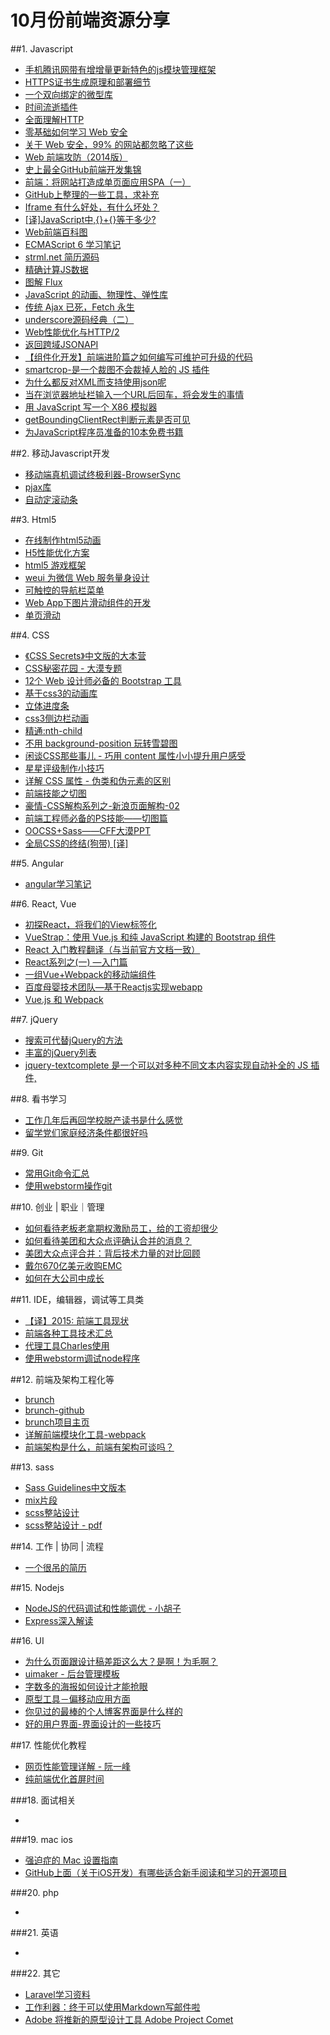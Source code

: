 # 10月份前端资源分享
##1. Javascript
- [手机腾讯网带有增增量更新特色的js模块管理框架](http://mt.tencent.com/)
- [HTTPS证书生成原理和部署细节](http://www.barretlee.com/blog/2015/10/05/how-to-build-a-https-server/)
- [一个双向绑定的微型库](https://github.com/gwendall/way.js)
- [时间流逝插件](http://pragmaticly.github.io/smart-time-ago/)
- [全面理解HTTP](http://www.jianshu.com/p/81632fea327c)
- [零基础如何学习 Web 安全](http://www.zhihu.com/question/21606800)
- [关于 Web 安全，99% 的网站都忽略了这些](http://segmentfault.com/a/1190000003852910)
- [Web 前端攻防（2014版）](http://fex.baidu.com/blog/2014/06/web-sec-2014/)
- [史上最全GitHub前端开发集锦](https://github.com/dypsilon/frontend-dev-bookmarks)
- [前端：将网站打造成单页面应用SPA（一）](http://segmentfault.com/a/1190000002920768)
- [GitHub上整理的一些工具，求补充](http://segmentfault.com/q/1010000002404545)
- [Iframe 有什么好处，有什么坏处？](http://div.io/topic/855)
- [[译]JavaScript中,{}+{}等于多少?](http://www.cnblogs.com/ziyunfei/archive/2012/09/15/2685885.html)
- [Web前端百科图](http://f2er.info/article/1)
- [ECMAScript 6 学习笔记](http://imweb.io/topic/56168ec45d6f37745e8f4975)
- [strml.net 简历源码](https://github.com/STRML/strml.net)
- [精确计算JS数据](https://github.com/MikeMcl/decimal.js)
- [图解 Flux](http://zhuanlan.zhihu.com/FrontendMagazine/20263396)
- [JavaScript 的动画、物理性、弹性库](https://github.com/Popmotion/popmotion)
- [传统 Ajax 已死，Fetch 永生](https://github.com/camsong/blog/issues/2)
- [underscore源码经典（二）](http://yalishizhude.github.io/2015/10/12/underscore-source-2/)
- [Web性能优化与HTTP/2](http://mp.weixin.qq.com/s?__biz=MjM5Mzc0MDAwNw%3D%3D&hmsr=toutiao.io&idx=1&mid=212340809&sn=6d1b294f7f3c03907e68227d05920416&utm_medium=toutiao.io&utm_source=toutiao.io)
- [返回跨域JSONAPI](http://jsonp.afeld.me/)
- [【组件化开发】前端进阶篇之如何编写可维护可升级的代码](http://www.cnblogs.com/yexiaochai/p/4876099.html)
- [smartcrop-是一个裁图不会裁掉人脸的 JS 插件](https://github.com/jwagner/smartcrop.js)
- [为什么都反对XML而支持使用json呢](http://www.zhihu.com/question/25636060)
- [当在浏览器地址栏输入一个URL后回车，将会发生的事情](http://www.zhihu.com/question/34873227)
- [用 JavaScript 写一个 X86 模拟器](http://blog.jobbole.com/93169/)
- [getBoundingClientRect判断元素是否可见](http://div.io/topic/1400)
- [为JavaScript程序员准备的10本免费书籍](http://info.9iphp.com/10-free-javascript-books-for-beginners/)

##2. 移动Javascript开发
- [移动端真机调试终极利器-BrowserSync](http://www.codingserf.com/index.php/2015/03/browsersync/)
- [pjax库](https://github.com/Coffcer/coffce-pjax)
- [自动定滚动条](http://www.chjtx.com/JRoll/#todo/go?do=start)

##3. Html5
- [在线制作html5动画](http://www.mugeda.com/animation/new?source=home)
- [H5性能优化方案](http://ddtalk.github.io/blog/2015/09/07/dingding-first/)
- [html5 游戏框架](http://phaser.io/)
- [weui 为微信 Web 服务量身设计](https://github.com/weui/weui)
- [可触控的导航栏菜单](https://mango.github.io/slideout/)
- [Web App下图片滑动组件的开发](http://www.imooc.com/learn/125)
- [单页滑动](http://www.html-js.com/article/Mobile-web-frontend-development-based-on-the-zeptojs-mobile-terminal-H5-single-page-follow-the-finger-sliding-switch-control-pageSliderjs%203211)

##4. CSS
- [《CSS Secrets》中文版的大本营](https://github.com/cssmagic/CSS-Secrets)
- [CSS秘密花园 - 大漠专题](http://www.w3cplus.com/blog/tags/502.html)
- [12个 Web 设计师必备的 Bootstrap 工具](http://www.imooc.com/article/1452)
- [基于css3的动画库](http://anijs.github.io/)
- [立体进度条](http://tympanus.net/Tutorials/CSSProgress/)
- [css3侧边栏动画](https://github.com/codrops/SidebarTransitions)
- [精通:nth-child](http://www.webhek.com/misc/mastering-nth-child)
- [不用 background-position 玩转雪碧图](http://mp.weixin.qq.com/s?__biz=MzI1MTA2MDcyOQ==&mid=208835391&idx=1&sn=7e9a7dafdd390acb8812297aaf902144&scene=0&key=2877d24f51fa5384784566cb4056ec2617a6b61f8392e0787b814a760682b40514d2f74d9ca392ba237b46882ea5d16e&ascene=0&uin=MTA2Nzc4OTU%3D&devicetype=iMac+MacBookPro9%2C2+OSX+OSX+10.11+build(15A284)&version=11020201&pass_ticket=%2BAydg5Jv%2BWKCybKH6BYAtjxzLEch%2B98D4RLZ06jb1fs%3D)
- [闲谈CSS那些事儿 - 巧用 content 属性小小提升用户感受](http://mp.weixin.qq.com/s?__biz=MzI1MTA2MDcyOQ==&mid=208851383&idx=1&sn=1140f7cc5a4f30586f76d99635705fd6#rd)
- [星星评级制作小技巧](http://mp.weixin.qq.com/s?__biz=MzI1MTA2MDcyOQ==&mid=208893579&idx=1&sn=d384308802bb6670bcc410a138aa1830#rd)
- [详解 CSS 属性 - 伪类和伪元素的区别](http://segmentfault.com/a/1190000000484493)
- [前端技能之切图](https://github.com/xiangpaopao/blog/issues/2)
- [豪情-CSS解构系列之-新浪页面解构-02](http://www.cnblogs.com/jikey/p/4259360.html)
- [前端工程师必备的PS技能——切图篇](http://www.imooc.com/learn/506)
- [OOCSS+Sass——CFF大漠PPT](http://www.w3cplus.com/sites/default/files/blogs/2015/1510/OOCSS+Sass.pdf)
- [全局CSS的终结(狗带) [译]](http://www.alloyteam.com/2015/10/8536/)

##5. Angular
- [angular学习笔记](http://www.zouyesheng.com/angular.html)

##6. React, Vue
- [初探React，将我们的View标签化](http://www.cnblogs.com/yexiaochai/p/4853398.html)
- [VueStrap：使用 Vue.js 和纯 JavaScript 构建的 Bootstrap 组件](https://github.com/yuche/vue-strap)
- [React 入门教程翻译（与当前官方文档一致）](http://www.html-js.com/article/Yibuyishengs-column-React-entry-tutorial-translation-consistent-with-the-current-official-documents%203194)
- [React系列之(一) —入门篇](http://jimhuang.cn/?p=285)
- [一组Vue+Webpack的移动端组件](http://www.html-js.com/article/RaitoMH-world-a-group-of-Webpack-Vue-mobile-terminal-components%203199)
- [百度母婴技术团队—基于Reactjs实现webapp](https://github.com/my-fe/wiki/issues/1)
- [Vue.js 和 Webpack](http://div.io/topic/1343)

##7. jQuery
- [搜索可代替jQuery的方法](http://youmightnotneedjquery.com/)
- [丰富的jQuery列表](http://www.w3cfuns.com/blog-5474887-5408844.html)
- [jquery-textcomplete 是一个可以对多种不同文本内容实现自动补全的 JS 插件,](https://github.com/yuku-t/jquery-textcomplete)


##8. 看书学习
- [工作几年后再回学校脱产读书是什么感觉](http://www.zhihu.com/question/26724212)
- [留学党们家庭经济条件都很好吗](http://www.zhihu.com/question/22124002)

##9. Git
- [常用Git命令汇总](http://www.jianshu.com/p/0f2ffa404ac1)
- [使用webstorm操作git](http://www.cnblogs.com/jinguangguo/p/4868152.html)

##10. 创业 | 职业｜管理
- [如何看待老板老拿期权激励员工，给的工资却很少](http://www.zhihu.com/question/29056889)
- [如何看待美团和大众点评确认合并的消息？](http://www.zhihu.com/question/36252531)
- [美团大众点评合并：背后技术力量的对比回顾](http://www.infoq.com/cn/news/2015/10/meituan-dianping-tech)
- [戴尔670亿美元收购EMC](http://tech.sina.com.cn/z/dellbuyemc/)
- [如何在大公司中成长](http://www.html-js.com/article/How-to-grow-up-in-front-of-the-front-of-the-company%203203)

##11. IDE，编辑器，调试等工具类
- [【译】2015: 前端工具现状](http://www.w3ctech.com/topic/1513)
- [前端各种工具技术汇总](http://duoduo369.github.io/skill_issues/)
- [代理工具Charles使用](http://blog.csdn.net/jerryvon/article/details/22315947)
- [使用webstorm调试node程序](http://www.cnblogs.com/jinguangguo/p/4809886.html)

##12. 前端及架构工程化等
- [brunch](http://hao.jobbole.com/brunch/)
- [brunch-github](https://github.com/brunch/brunch)
- [brunch项目主页](http://brunch.io/)
- [详解前端模块化工具-webpack](http://www.cnblogs.com/skylar/p/webpack-module-bundler.html)
- [前端架构是什么，前端有架构可谈吗？](http://www.zhihu.com/question/26646855)

##13. sass
- [Sass Guidelines中文版本](https://github.com/airen/sass-guidelines)
- [mix片段](https://gist.github.com/HugoGiraudel?page=1)
- [scss整站设计](http://ke.qq.com/webcourse/index.html#course_id=97365&term_id=100099831&taid=217355410046037&vid=q1406q9p26p)
- [scss整站设计 - pdf](https://www.icloud.com/keynote/000LueSoKaWcoV2AfjnIOEMTw#sass%E5%85%A8%E7%AB%99%E8%AE%BE%E8%AE%A1)

##14. 工作 | 协同 | 流程
- [一个很吊的简历](http://strml.net/)

##15. Nodejs
- [NodeJS的代码调试和性能调优 - 小胡子](http://www.barretlee.com/blog/2015/10/07/debug-nodejs-in-command-line/)
- [Express深入解读](http://www.html-js.com/article/Express-indepth-understanding-of-learning-notes%203213)

##16. UI
- [为什么页面跟设计稿差距这么大？是啊！为毛啊？](http://www.uisdc.com/design-just-stay-design)
- [uimaker - 后台管理模板](http://www.uimaker.com/uimakerdown/bstemplate/)
- [字数多的海报如何设计才能抢眼](http://www.zhihu.com/question/36121669)
- [原型工具－偏移动应用方面](https://www.fluidui.com)
- [你见过的最棒的个人博客界面是什么样的](http://www.zhihu.com/question/29755481)
- [好的用户界面-界面设计的一些技巧](http://www.cnblogs.com/Wayou/p/goodui.html)

##17. 性能优化教程
- [网页性能管理详解 - 阮一峰](http://www.ruanyifeng.com/blog/2015/09/web-page-performance-in-depth.html)
- [纯前端优化首屏时间](http://www.alloyteam.com/2015/10/optimization-of-alloyteam-series-the-first-screen-time/)

###18. 面试相关
- []()

###19. mac ios
- [强迫症的 Mac 设置指南](https://github.com/macdao/ocds-guide-to-setting-up-mac)
- [GitHub上面（关于iOS开发）有哪些适合新手阅读和学习的开源项目](http://www.zhihu.com/question/33903154)


###20. php
- []()


###21. 英语
- []()


###22. 其它
- [Laravel学习资料](https://github.com/chiraggude/awesome-laravel)
- [工作利器：终于可以使用Markdown写邮件啦](http://droidyue.com/blog/2014/08/26/write-emails-using-markdown-in-browsers/)
- [Adobe 将推新的原型设计工具 Adobe Project Comet](http://v.youku.com/v_show/id_XMTM1Mzc4ODk1Ng==.html?ep=CDYBSBZFL%2C1645143405%2CCDYBSBZFL%2C1645143405)

